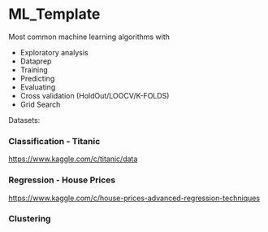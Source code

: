 # ML_Template
Most common machine learning algorithms with
  - Exploratory analysis
  - Dataprep
  - Training
  - Predicting
  - Evaluating
  - Cross validation (HoldOut/LOOCV/K-FOLDS)
  - Grid Search

Datasets:
### Classification - Titanic
https://www.kaggle.com/c/titanic/data

### Regression - House Prices
https://www.kaggle.com/c/house-prices-advanced-regression-techniques

### Clustering
